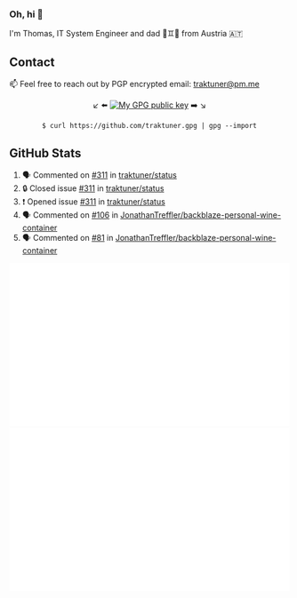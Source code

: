 ### Oh, hi 👋

I'm Thomas, IT System Engineer and dad 👶♊️👶 from Austria 🇦🇹

<!--
**traktuner/traktuner** is a ✨ _special_ ✨ repository because its `README.md` (this file) appears on your GitHub profile.

Here are some ideas to get you started:

- 🔭 I’m currently working on ...
- 🌱 I’m currently learning ...
- 👯 I’m looking to collaborate on ...
- 🤔 I’m looking for help with ...
- 💬 Ask me about ...
- 📫 How to reach me: ...
- 😄 Pronouns: ...
- ⚡ Fun fact: ...
-->

## Contact
📫 Feel free to reach out by PGP encrypted email:
traktuner@pm.me

<div align="center" markdown="1">

↙️ ⬅️ [![My GPG public key](https://img.shields.io/badge/PGP%20public%20key-6D4AFF?style=for-the-badge)](https://github.com/traktuner.gpg) ➡️ ↘️

```shell
$ curl https://github.com/traktuner.gpg | gpg --import
```

</div>

## GitHub Stats
<!--START_SECTION:activity-->
1. 🗣 Commented on [#311](https://github.com/traktuner/status/issues/311#issuecomment-1922866028) in [traktuner/status](https://github.com/traktuner/status)
2. 🔒 Closed issue [#311](https://github.com/traktuner/status/issues/311) in [traktuner/status](https://github.com/traktuner/status)
3. ❗ Opened issue [#311](https://github.com/traktuner/status/issues/311) in [traktuner/status](https://github.com/traktuner/status)
4. 🗣 Commented on [#106](https://github.com/JonathanTreffler/backblaze-personal-wine-container/issues/106#issuecomment-1922819058) in [JonathanTreffler/backblaze-personal-wine-container](https://github.com/JonathanTreffler/backblaze-personal-wine-container)
5. 🗣 Commented on [#81](https://github.com/JonathanTreffler/backblaze-personal-wine-container/issues/81#issuecomment-1922814716) in [JonathanTreffler/backblaze-personal-wine-container](https://github.com/JonathanTreffler/backblaze-personal-wine-container)
<!--END_SECTION:activity-->

![](https://github.com/traktuner/traktuner/blob/master/generated/overview.svg)
![](https://github.com/traktuner/traktuner/blob/master/generated/languages.svg)
